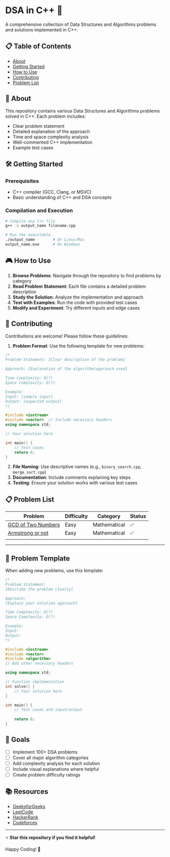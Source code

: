 # DSA in C++ 🚀

A comprehensive collection of Data Structures and Algorithms problems and solutions implemented in C++.

## 📋 Table of Contents

- [About](#about)
- [Getting Started](#getting-started)
- [How to Use](#how-to-use)
- [Contributing](#contributing)
- [Problem List](#problem-list)

## 🎯 About

This repository contains various Data Structures and Algorithms problems solved in C++. Each problem includes:
- Clear problem statement
- Detailed explanation of the approach
- Time and space complexity analysis
- Well-commented C++ implementation
- Example test cases

## 🛠️ Getting Started

### Prerequisites
- C++ compiler (GCC, Clang, or MSVC)
- Basic understanding of C++ and DSA concepts

### Compilation and Execution
```bash
# Compile any C++ file
g++ -o output_name filename.cpp

# Run the executable
./output_name        # On Linux/Mac
output_name.exe      # On Windows
```


## 🎮 How to Use

1. **Browse Problems**: Navigate through the repository to find problems by category
2. **Read Problem Statement**: Each file contains a detailed problem description
3. **Study the Solution**: Analyze the implementation and approach
4. **Test with Examples**: Run the code with provided test cases
5. **Modify and Experiment**: Try different inputs and edge cases

## 🤝 Contributing

Contributions are welcome! Please follow these guidelines:

1. **Problem Format**: Use the following template for new problems:
```cpp
/*
Problem Statement: [Clear description of the problem]

Approach: [Explanation of the algorithm/approach used]

Time Complexity: O(?)
Space Complexity: O(?)

Example:
Input: [sample input]
Output: [expected output]
*/

#include <iostream>
#include <vector>  // Include necessary headers
using namespace std;

// Your solution here

int main() {
    // Test cases
    return 0;
}
```

2. **File Naming**: Use descriptive names (e.g., `binary_search.cpp`, `merge_sort.cpp`)
3. **Documentation**: Include comments explaining key steps
4. **Testing**: Ensure your solution works with various test cases

## 📋 Problem List

| Problem | Difficulty | Category | Status |
|---------|------------|----------|--------|
| [GCD of Two Numbers](gcd.cpp) | Easy | Mathematical | ✅ |
| [Armstrong or not](armstrong.cpp) | Easy | Mathematical | ✅ |
| | | | |

---

## 📝 Problem Template

When adding new problems, use this template:

```cpp
/*
Problem Statement: 
[Describe the problem clearly]

Approach:
[Explain your solution approach]

Time Complexity: O(?)
Space Complexity: O(?)

Example:
Input: 
Output: 
*/

#include <iostream>
#include <vector>
#include <algorithm>
// Add other necessary headers

using namespace std;

// Function implementation
int solve() {
    // Your solution here
}

int main() {
    // Test cases and input/output
    
    return 0;
}
```

## 🎯 Goals

- [ ] Implement 100+ DSA problems
- [ ] Cover all major algorithm categories
- [ ] Add complexity analysis for each solution
- [ ] Include visual explanations where helpful
- [ ] Create problem difficulty ratings

## 📚 Resources

- [GeeksforGeeks](https://www.geeksforgeeks.org/)
- [LeetCode](https://leetcode.com/)
- [HackerRank](https://www.hackerrank.com/)
- [Codeforces](https://codeforces.com/)

---

⭐ **Star this repository if you find it helpful!**

Happy Coding! 🎉
